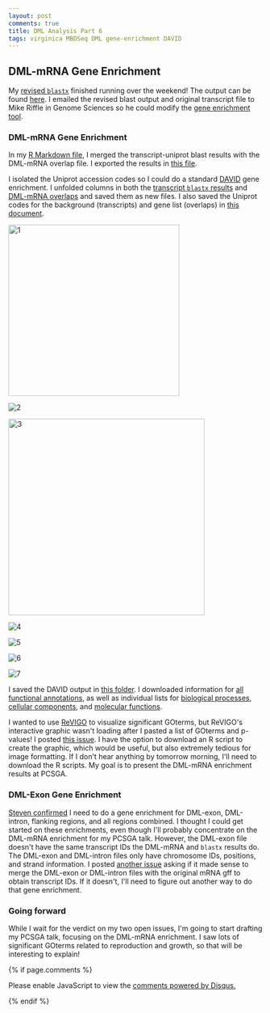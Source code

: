 ```yaml
---
layout: post
comments: true
title: DML Analysis Part 6
tags: virginica MBDSeq DML gene-enrichment DAVID
---
```


## DML-mRNA Gene Enrichment

My [revised `blastx`](https://yaaminiv.github.io/DML-Analysis-Part6/) finished running over the weekend! The output can be found [here](https://github.com/RobertsLab/project-virginica-oa/blob/master/analyses/2018-06-14-Gene-Enrichment-Analysis/2018-09-06-Transcript-Uniprot-blastx.txt). I emailed the revised blast output and original transcript file to Mike Riffle in Genome Sciences so he could modify the [gene enrichment tool](https://meta.yeastrc.org/compgo_yaamini_oyster/pages/goAnalysisForm.jsp).

### DML-mRNA Gene Enrichment

In my [R Markdown file](https://github.com/RobertsLab/project-virginica-oa/blob/master/analyses/2018-06-14-Gene-Enrichment-Analysis/2018-06-14-Gene-Enrichment-Analysis.Rmd), I merged the transcript-uniprot blast results with the DML-mRNA overlap file. I exported the results in [this file](https://github.com/RobertsLab/project-virginica-oa/blob/master/analyses/2018-06-14-Gene-Enrichment-Analysis/2018-09-11-mRNA-DML-Uniprot.csv).

I isolated the Uniprot accession codes so I could do a standard [DAVID](https://david.ncifcrf.gov/summary.jsp) gene enrichment. I unfolded columns in both the [transcript `blastx` results](https://github.com/RobertsLab/project-virginica-oa/blob/master/analyses/2018-06-14-Gene-Enrichment-Analysis/2018-09-11-Transcript-Uniprot-blastx-codeIsolated.txt) and [DML-mRNA overlaps](https://github.com/RobertsLab/project-virginica-oa/blob/master/analyses/2018-06-14-Gene-Enrichment-Analysis/2018-09-11-mRNA-DML-Uniprot-codeIsolated.csv) and saved them as new files. I also saved the Uniprot codes for the background (transcripts) and gene list (overlaps) in [this document](https://github.com/RobertsLab/project-virginica-oa/blob/master/analyses/2018-06-14-Gene-Enrichment-Analysis/2018-09-11-DML-mRNA-Background-GeneList.csv).

<img width="339" alt="1" src="https://user-images.githubusercontent.com/22335838/45392033-5ea26880-b5da-11e8-9965-8b9a4704ca87.png">

![2](https://user-images.githubusercontent.com/22335838/45392034-5ea26880-b5da-11e8-9c34-6a3eec037fe1.png)

<img width="389" alt="3" src="https://user-images.githubusercontent.com/22335838/45392035-5ea26880-b5da-11e8-8f61-79075a807ee7.png">

![4](https://user-images.githubusercontent.com/22335838/45392036-5ea26880-b5da-11e8-978a-a0ebf7a4b156.png)

![5](https://user-images.githubusercontent.com/22335838/45392037-5ea26880-b5da-11e8-93cb-36477a4a54aa.png)

![6](https://user-images.githubusercontent.com/22335838/45392038-5ea26880-b5da-11e8-866b-097b262205c0.png)

![7](https://user-images.githubusercontent.com/22335838/45392039-5ea26880-b5da-11e8-811b-a3c7f7527f5d.png)

I saved the DAVID output in [this folder](https://github.com/RobertsLab/project-virginica-oa/tree/master/analyses/2018-06-14-Gene-Enrichment-Analysis/2018-09-11-DAVID-Output). I downloaded information for [all functional annotations](https://github.com/RobertsLab/project-virginica-oa/blob/master/analyses/2018-06-14-Gene-Enrichment-Analysis/2018-09-11-DAVID-Output/2018-09-11-DML-mRNA-All-Functional-Annotations.txt), as well as individual lists for [biological processes](https://github.com/RobertsLab/project-virginica-oa/blob/master/analyses/2018-06-14-Gene-Enrichment-Analysis/2018-09-11-DAVID-Output/2018-09-11-DML-mRNA-BPGO.txt), [cellular components](https://github.com/RobertsLab/project-virginica-oa/blob/master/analyses/2018-06-14-Gene-Enrichment-Analysis/2018-09-11-DAVID-Output/2018-09-11-DML-mRNA-CCGO.txt), and [molecular functions](https://github.com/RobertsLab/project-virginica-oa/blob/master/analyses/2018-06-14-Gene-Enrichment-Analysis/2018-09-11-DAVID-Output/2018-09-11-DML-mRNA-MFGO.txt).

I wanted to use [ReVIGO]() to visualize significant GOterms, but ReVIGO's interactive graphic wasn't loading after I pasted a list of GOterms and p-values! I posted [this issue](https://github.com/RobertsLab/resources/issues/372). I have the option to download an R script to create the graphic, which would be useful, but also extremely tedious for image formatting. If I don't hear anything by tomorrow morning, I'll need to download the R scripts. My goal is to present the DML-mRNA enrichment results at PCSGA.

### DML-Exon Gene Enrichment

[Steven confirmed](https://github.com/RobertsLab/resources/issues/370) I need to do a gene enrichment for DML-exon, DML-intron, flanking regions, and all regions combined. I thought I could get started on these enrichments, even though I'll probably concentrate on the DML-mRNA enrichment for my PCSGA talk. However, the DML-exon file doesn't have the same transcript IDs the DML-mRNA and `blastx` results do. The DML-exon and DML-intron files only have chromosome IDs, positions, and strand information. I posted [another issue](https://github.com/RobertsLab/resources/issues/371) asking if it made sense to merge the DML-exon or DML-intron files with the original mRNA gff to obtain transcript IDs. If it doesn't, I'll need to figure out another way to do that gene enrichment.

### Going forward

While I wait for the verdict on my two open issues, I'm going to start drafting my PCSGA talk, focusing on the DML-mRNA enrichment. I saw lots of significant GOterms related to reproduction and growth, so that will be interesting to explain!

{% if page.comments %}

<div id="disqus_thread"></div>
<script>

/**
*  RECOMMENDED CONFIGURATION VARIABLES: EDIT AND UNCOMMENT THE SECTION BELOW TO INSERT DYNAMIC VALUES FROM YOUR PLATFORM OR CMS.
*  LEARN WHY DEFINING THESE VARIABLES IS IMPORTANT: https://disqus.com/admin/universalcode/#configuration-variables*/
/*
var disqus_config = function () {
this.page.url = PAGE_URL;  // Replace PAGE_URL with your page's canonical URL variable
this.page.identifier = PAGE_IDENTIFIER; // Replace PAGE_IDENTIFIER with your page's unique identifier variable
};
*/
(function() { // DON'T EDIT BELOW THIS LINE
var d = document, s = d.createElement('script');
s.src = 'https://the-responsible-grad-student.disqus.com/embed.js';
s.setAttribute('data-timestamp', +new Date());
(d.head || d.body).appendChild(s);
})();
</script>
<noscript>Please enable JavaScript to view the <a href="https://disqus.com/?ref_noscript">comments powered by Disqus.</a></noscript>

{% endif %}

<script id="dsq-count-scr" src="//the-responsible-grad-student.disqus.com/count.js" async></script>
